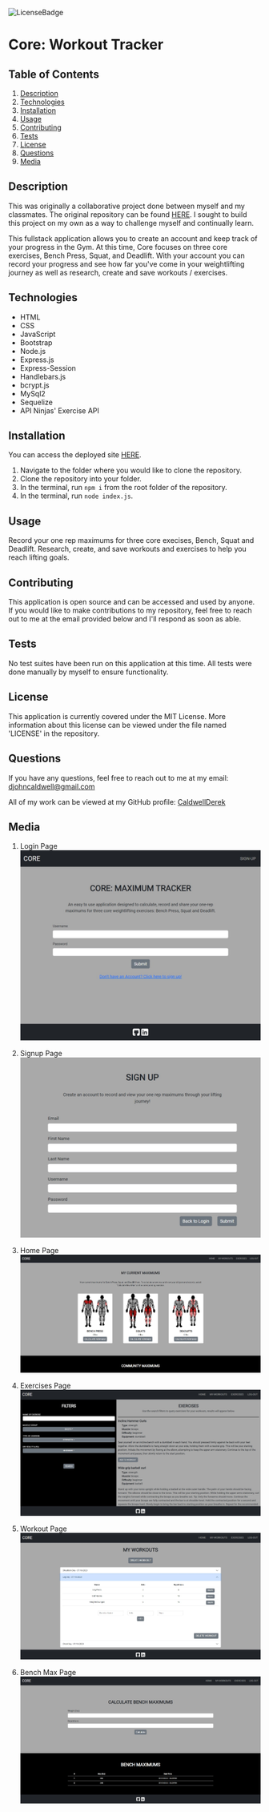 ![LicenseBadge](https://img.shields.io/badge/License-MIT-blue)
# Core: Workout Tracker

## Table of Contents
1. [Description](#description)
2. [Technologies](#technologies)
3. [Installation](#installation)
4. [Usage](#usage)
5. [Contributing](#contributing)
6. [Tests](#tests)
7. [License](#license)
8. [Questions](#questions)
9. [Media](#media)

## Description
This was originally a collaborative project done between myself and my classmates. The original repository can be found [HERE](https://github.com/Raflores10/workout-tracker). I sought to build this project on my own as a way to challenge myself and continually learn. 

This fullstack application allows you to create an account and keep track of your progress in the Gym. At this time, Core focuses on three core exercises, Bench Press, Squat, and Deadlift. With your account you can record your progress and see how far you've come in your weightlifting journey as well as research, create and save workouts / exercises.

## Technologies
- HTML
- CSS
- JavaScript
- Bootstrap
- Node.js
- Express.js
- Express-Session
- Handlebars.js
- bcrypt.js
- MySql2
- Sequelize
- API Ninjas' Exercise API

## Installation
You can access the deployed site [HERE](https://core-wt-3bc894879624.herokuapp.com/). 

1. Navigate to the folder where you would like to clone the repository.
2. Clone the repository into your folder.
3. In the terminal, run `npm i` from the root folder of the repository.
4. In the terminal, run `node index.js`.

## Usage
Record your one rep maximums for three core execises, Bench, Squat and Deadlift. Research, create, and save workouts and exercises to help you reach lifting goals.

## Contributing
This application is open source and can be accessed and used by anyone. If you would like to make contributions to my repository, feel free to reach out to me at the email provided below and I'll respond as soon as able.

## Tests
No test suites have been run on this application at this time. All tests were done manually by myself to ensure functionality.

## License
This application is currently covered under the MIT License. More information about this license can be viewed under the file named 'LICENSE' in the repository.

## Questions
If you have any questions, feel free to reach out to me at my email: djohncaldwell@gmail.com

All of my work can be viewed at my GitHub profile: [CaldwellDerek](https://github.com/CaldwellDerek)

## Media

1. Login Page
![login](./public/assets/login.jpg)

2. Signup Page
![signup](./public/assets/signup.jpg)

3. Home Page
![home](./public/assets/home.jpg)

4. Exercises Page
![home](./public/assets/exercise.jpg)

4. Workout Page
![home](./public/assets/workouts.jpg)

4. Bench Max Page
![home](./public/assets/bench-max.jpg)
